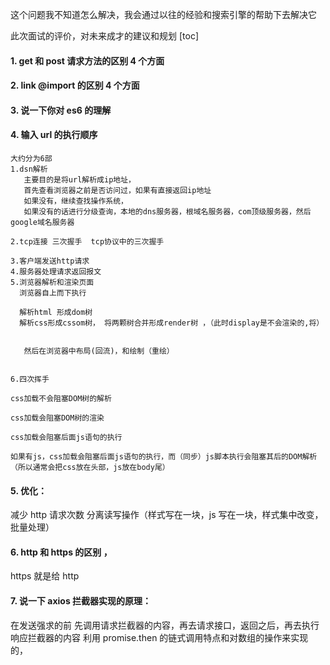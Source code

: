 这个问题我不知道怎么解决，我会通过以往的经验和搜索引擎的帮助下去解决它

此次面试的评价，对未来成才的建议和规划
[toc]

#### 1. get 和 post 请求方法的区别 4 个方面

#### 2. link @import 的区别 4 个方面

#### 3. 说一下你对 es6 的理解

#### 4. 输入 url 的执行顺序

```
大约分为6部
1.dsn解析
   主要目的是将url解析成ip地址，
   首先查看浏览器之前是否访问过，如果有直接返回ip地址
   如果没有，继续查找操作系统，
   如果没有的话进行分级查询，本地的dns服务器，根域名服务器，com顶级服务器，然后google域名服务器

2.tcp连接 三次握手  tcp协议中的三次握手

3.客户端发送http请求
4.服务器处理请求返回报文
5.浏览器解析和渲染页面
  浏览器自上而下执行

  解析html 形成dom树
  解析css形成cssom树， 将两颗树合并形成render树 ，（此时display是不会渲染的,将）


   然后在浏览器中布局(回流)，和绘制（重绘）


6.四次挥手

css加载不会阻塞DOM树的解析

css加载会阻塞DOM树的渲染

css加载会阻塞后面js语句的执行

如果有js，css加载会阻塞后面js语句的执行，而（同步）js脚本执行会阻塞其后的DOM解析（所以通常会把css放在头部，js放在body尾）

```

#### 5. 优化：

减少 http 请求次数
分离读写操作（样式写在一块，js 写在一块，样式集中改变，批量处理）

#### 6. http 和 https 的区别 ，

https 就是给 http

#### 7. 说一下 axios 拦截器实现的原理：

在发送强求的前
先调用请求拦截器的内容，再去请求接口，返回之后，再去执行响应拦截器的内容 利用 promise.then 的链式调用特点和对数组的操作来实现的，
